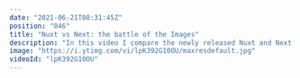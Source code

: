 ```yaml
---
date: "2021-06-21T08:31:45Z"
position: "046"
title: "Nuxt vs Next: the battle of the Images"
description: "In this video I compare the newly released Nuxt and Next native Image tags to the Next Image. Who wins?  \n\nThe rules:\nOutput semantically valid HTML according to web standards.\nNo opinions added to the output.\nShould work out of the box.\n\n00:00 Introduction\n00:47 The rules\n01:50 Nuxt Image\n06:06 Next Image\n11:32 Conclusions\n\nFollow me here:\nWebsite: https://timbenniks.dev\nTwitter: https://twitter.com/timbenniks\nGithub: https://github.com/timbenniks"
image: "https://i.ytimg.com/vi/lpK392G10OU/maxresdefault.jpg"
videoId: "lpK392G10OU"
---
```


